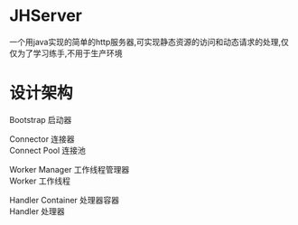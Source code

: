 # JHServer
一个用java实现的简单的http服务器,可实现静态资源的访问和动态请求的处理,仅仅为了学习练手,不用于生产环境



# 设计架构
Bootstrap 启动器

Connector 连接器   
Connect Pool 连接池


Worker Manager 工作线程管理器   
Worker 工作线程


Handler Container 处理器容器   
Handler 处理器

